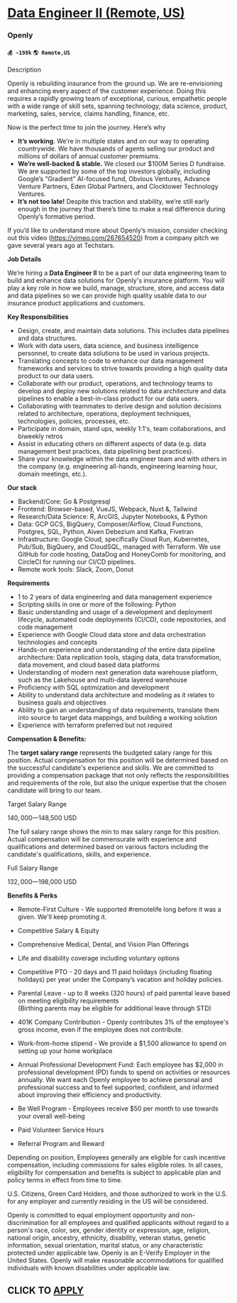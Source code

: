 # [Data Engineer II (Remote, US)](https://www.remotewlb.com/apply/data-engineer-ii-remote-us)  
### Openly  
#### `💰 ~198k` `🌎 Remote,US`  

Description

Openly is rebuilding insurance from the ground up. We are re-envisioning and enhancing every aspect of the customer experience. Doing this requires a rapidly growing team of exceptional, curious, empathetic people with a wide range of skill sets, spanning technology, data science, product, marketing, sales, service, claims handling, finance, etc.

Now is the perfect time to join the journey. Here’s why

  *  **It’s working**. We’re in multiple states and on our way to operating countrywide. We have thousands of agents selling our product and millions of dollars of annual customer premiums.
  *  **We’re well-backed & stable.** We closed our $100M Series D fundraise. We are supported by some of the top investors globally, including Google’s “Gradient” AI-focused fund, Obvious Ventures, Advance Venture Partners, Eden Global Partners, and Clocktower Technology Ventures.
  *  **It’s not too late!** Despite this traction and stability, we’re still early enough in the journey that there’s time to make a real difference during Openly’s formative period.

If you’d like to understand more about Openly’s mission, consider checking out this video (https://vimeo.com/267654520) from a company pitch we gave several years ago at Techstars.

**Job Details**

We’re hiring a **Data Engineer II** to be a part of our data engineering team to build and enhance data solutions for Openly's insurance platform. You will play a key role in how we build, manage, structure, store, and access data and data pipelines so we can provide high quality usable data to our insurance product applications and customers.

**Key Responsibilities**

  * Design, create, and maintain data solutions. This includes data pipelines and data structures. 
  * Work with data users, data science, and business intelligence personnel, to create data solutions to be used in various projects. 
  * Translating concepts to code to enhance our data management frameworks and services to strive towards providing a high quality data product to our data users. 
  * Collaborate with our product, operations, and technology teams to develop and deploy new solutions related to data architecture and data pipelines to enable a best-in-class product for our data users.
  * Collaborating with teammates to derive design and solution decisions related to architecture, operations, deployment techniques, technologies, policies, processes, etc. 
  * Participate in domain, stand ups, weekly 1:1's, team collaborations, and biweekly retros 
  * Assist in educating others on different aspects of data (e.g. data management best practices, data pipelining best practices).
  * Share your knowledge within the data engineer team and with others in the company (e.g. engineering all-hands, engineering learning hour, domain meetings, etc.). 

**Our stack**

  * Backend/Core: Go & Postgresql 
  * Frontend: Browser-based, VueJS, Webpack, Nuxt &, Tailwind 
  * Research/Data Science: R, ArcGIS, Jupyter Notebooks, & Python 
  * Data: GCP GCS, BigQuery, Composer/Airflow, Cloud Functions, Postgres, SQL, Python, Aiven Debezium and Kafka, Fivetran 
  * Infrastructure: Google Cloud, specifically Cloud Run, Kubernetes, Pub/Sub, BigQuery, and CloudSQL, managed with Terraform. We use GitHub for code hosting, DataDog and HoneyComb for monitoring, and CircleCI for running our CI/CD pipelines. 
  * Remote work tools: Slack, Zoom, Donut 

**Requirements**

  * 1 to 2 years of data engineering and data management experience 
  * Scripting skills in one or more of the following: Python 
  * Basic understanding and usage of a development and deployment lifecycle, automated code deployments (CI/CD), code repositories, and code management
  * Experience with Google Cloud data store and data orchestration technologies and concepts
  * Hands-on experience and understanding of the entire data pipeline architecture: Data replication tools, staging data, data transformation, data movement, and cloud based data platforms
  * Understanding of modern next generation data warehouse platform, such as the Lakehouse and multi-data layered warehouse
  * Proficiency with SQL optimization and development
  * Ability to understand data architecture and modeling as it relates to business goals and objectives 
  * Ability to gain an understanding of data requirements, translate them into source to target data mappings, and building a working solution
  * Experience with terraform preferred but not required

**Compensation & Benefits:**

The **target salary range** represents the budgeted salary range for this position. Actual compensation for this position will be determined based on the successful candidate's experience and skills. We are committed to providing a compensation package that not only reflects the responsibilities and requirements of the role, but also the unique expertise that the chosen candidate will bring to our team.

Target Salary Range

$140,000—$148,500 USD

The full salary range shows the min to max salary range for this position. Actual compensation will be commensurate with experience and qualifications and determined based on various factors including the candidate's qualifications, skills, and experience.

Full Salary Range

$132,000—$198,000 USD

**Benefits & Perks**

  * Remote-First Culture - We supported #remotelife long before it was a given. We'll keep promoting it.
  * Competitive Salary & Equity
  * Comprehensive Medical, Dental, and Vision Plan Offerings
  * Life and disability coverage including voluntary options
  * Competitive PTO - 20 days and 11 paid holidays (including floating holidays) per year under the Company’s vacation and holiday policies. 
  * Parental Leave - up to 8 weeks (320 hours) of paid parental leave based on meeting eligibility requirements  
(Birthing parents may be eligible for additional leave through STD)

  * 401K Company Contribution - Openly contributes 3% of the employee's gross income, even if the employee does not contribute.
  * Work-from-home stipend - We provide a $1,500 allowance to spend on setting up your home workplace
  * Annual Professional Development Fund: Each employee has $2,000 in professional development (PD) funds to spend on activities or resources annually. We want each Openly employee to achieve personal and professional success and to feel supported, confident, and informed about improving their efficiency and productivity.
  * Be Well Program - Employees receive $50 per month to use towards your overall well-being
  * Paid Volunteer Service Hours
  * Referral Program and Reward

Depending on position, Employees generally are eligible for cash incentive compensation, including commissions for sales eligible roles. In all cases, eligibility for compensation and benefits is subject to applicable plan and policy terms in effect from time to time.

U.S. Citizens, Green Card Holders, and those authorized to work in the U.S. for any employer and currently residing in the US will be considered.

Openly is committed to equal employment opportunity and non-discrimination for all employees and qualified applicants without regard to a person's race, color, sex, gender identity or expression, age, religion, national origin, ancestry, ethnicity, disability, veteran status, genetic information, sexual orientation, marital status, or any characteristic protected under applicable law. Openly is an E-Verify Employer in the United States. Openly will make reasonable accommodations for qualified individuals with known disabilities under applicable law.

  
## CLICK TO [APPLY](https://www.remotewlb.com/apply/data-engineer-ii-remote-us)

